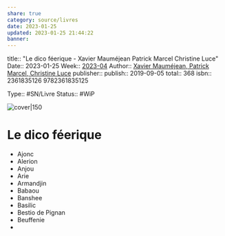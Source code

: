 ```yaml
---
share: true 
category: source/livres
date: 2023-01-25
updated: 2023-01-25 21:44:22
banner: 
---
```

title:: "Le dico féerique - Xavier Mauméjean Patrick Marcel Christine Luce"
Date:: 2023-01-25
Week:: [2023-04](2023-04.md)
Author:: [Xavier Mauméjean, Patrick Marcel, Christine Luce](Xavier%20Maum%C3%A9jean,%20Patrick%20Marcel,%20Christine%20Luce.md)
publisher:: 
publish:: 2019-09-05
total:: 368
isbn:: 2361835126 9782361835125


Type:: #SN/Livre 
Status:: #WiP 

![cover|150](https://pictures.abebooks.com/isbn/9782361835125-us-300.jpg)

# Le dico féerique

- Ajonc
- Alerion 
- Anjou
- Arie
- Armandjin
- Babaou
- Banshee
- Basilic 
- Bestio de Pignan
- Beuffenie 
- 

